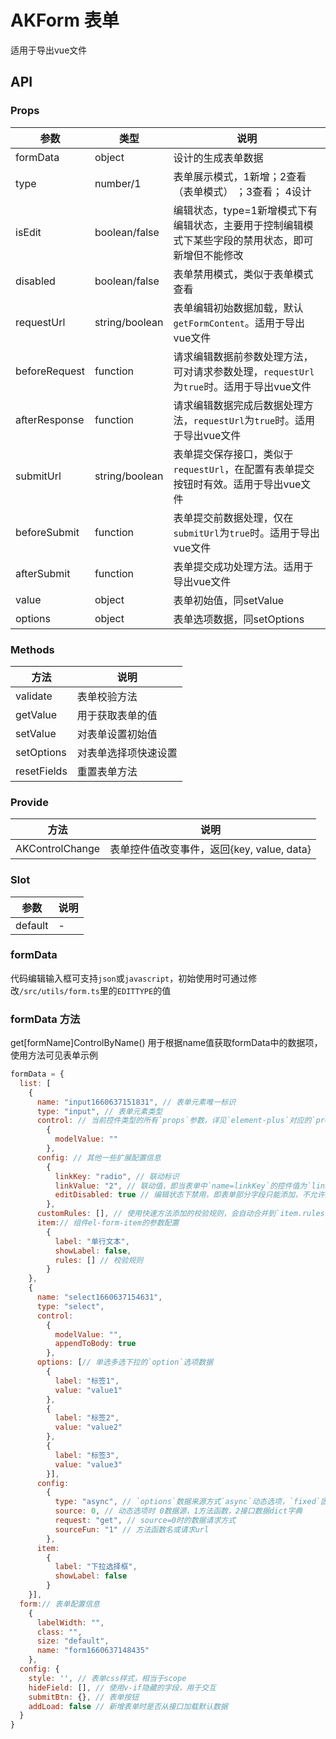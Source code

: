# AKForm 表单

适用于导出vue文件

## API

### Props

| 参数            | 类型             | 说明                                                     |
|---------------|----------------|--------------------------------------------------------|
| formData      | object         | 设计的生成表单数据                                              |
| type          | number/1       | 表单展示模式，1新增；2查看（表单模式） ；3查看； 4设计                         |
| isEdit        | boolean/false  | 编辑状态，type=1新增模式下有编辑状态，主要用于控制编辑模式下某些字段的禁用状态，即可新增但不能修改   |
| disabled      | boolean/false  | 表单禁用模式，类似于表单模式查看                                       |
| requestUrl    | string/boolean | 表单编辑初始数据加载，默认`getFormContent`。适用于导出vue文件               |
| beforeRequest | function       | 请求编辑数据前参数处理方法，可对请求参数处理，`requestUrl`为`true`时。适用于导出vue文件 |
| afterResponse | function       | 请求编辑数据完成后数据处理方法，`requestUrl`为`true`时。适用于导出vue文件        |
| submitUrl     | string/boolean | 表单提交保存接口，类似于`requestUrl`，在配置有表单提交按钮时有效。适用于导出vue文件      |
| beforeSubmit  | function       | 表单提交前数据处理，仅在`submitUrl`为`true`时。适用于导出vue文件             |
| afterSubmit   | function       | 表单提交成功处理方法。适用于导出vue文件                                  |
| value         | object         | 表单初始值，同setValue                                        |
| options       | object         | 表单选项数据，同setOptions                                     |

### Methods

| 方法          | 说明         |
|-------------|------------|
| validate    | 表单校验方法     |
| getValue    | 用于获取表单的值   |
| setValue    | 对表单设置初始值   |
| setOptions  | 对表单选择项快速设置 |
| resetFields | 重置表单方法     |

### Provide

| 方法              | 说明                             |
|-----------------|--------------------------------|
| AKControlChange | 表单控件值改变事件，返回{key, value, data} |

### Slot

| 参数      | 说明  |
|---------|-----|
| default | -   |

### formData

代码编辑输入框可支持`json`或`javascript`，初始使用时可通过修改`/src/utils/form.ts`里的`EDITTYPE`的值

### formData 方法
get[formName]ControlByName() 用于根据name值获取formData中的数据项，使用方法可见表单示例

```javascript
formData = {
  list: [
    {
      name: "input1660637151831", // 表单元素唯一标识
      type: "input", // 表单元素类型
      control: // 当前控件类型的所有`props`参数，详见`element-plus`对应的`props`参数
        {
          modelValue: ""
        },
      config: // 其他一些扩展配置信息
        {
          linkKey: "radio", // 联动标识
          linkValue: "2", // 联动值，即当表单中`name=linkKey`的控件值为`linkValue`时，当前控件才显示
          editDisabled: true // 编辑状态下禁用，即表单部分字段只能添加，不允许编辑时可使用此设置
        },
      customRules: [], // 使用快速方法添加的校验规则，会自动合并到`item.rules`
      item:// 组件el-form-item的参数配置
        {
          label: "单行文本",
          showLabel: false,
          rules: [] // 校验规则
        }
    },
    {
      name: "select1660637154631",
      type: "select",
      control:
        {
          modelValue: "",
          appendToBody: true
        },
      options: [// 单选多选下拉的`option`选项数据
        {
          label: "标签1",
          value: "value1"
        },
        {
          label: "标签2",
          value: "value2"
        },
        {
          label: "标签3",
          value: "value3"
        }],
      config:
        {
          type: "async", // `options`数据来源方式`async`动态选项，`fixed`固定选项
          source: 0, // 动态选项时 0数据源，1方法函数，2接口数据dict字典
          request: "get", // source=0时的数据请求方式
          sourceFun: "1" // 方法函数名或请求url
        },
      item:
        {
          label: "下拉选择框",
          showLabel: false
        }
    }],
  form:// 表单配置信息
    {
      labelWidth: "",
      class: "",
      size: "default",
      name: "form1660637148435"
    },
  config: {
    style: '', // 表单css样式，相当于scope
    hideField: [], // 使用v-if隐藏的字段，用于交互
    submitBtn: {}, // 表单按钮
    addLoad: false // 新增表单时是否从接口加载默认数据
  }
}
```
